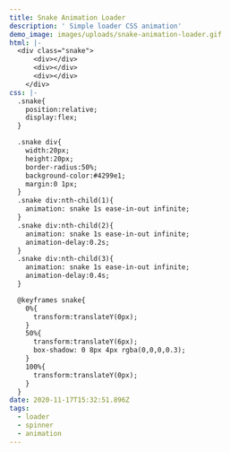 ```yaml
---
title: Snake Animation Loader
description: ' Simple loader CSS animation'
demo_image: images/uploads/snake-animation-loader.gif
html: |-
  <div class="snake">
      <div></div>
      <div></div>
      <div></div>
    </div>
css: |-
  .snake{
    position:relative;
    display:flex;
  }

  .snake div{
    width:20px;
    height:20px;
    border-radius:50%;
    background-color:#4299e1;
    margin:0 1px;
  }
  .snake div:nth-child(1){
    animation: snake 1s ease-in-out infinite;
  }
  .snake div:nth-child(2){
    animation: snake 1s ease-in-out infinite;
    animation-delay:0.2s;
  }
  .snake div:nth-child(3){
    animation: snake 1s ease-in-out infinite;
    animation-delay:0.4s;
  }

  @keyframes snake{
    0%{
      transform:translateY(0px);
    }
    50%{
      transform:translateY(6px);
      box-shadow: 0 8px 4px rgba(0,0,0,0.3);
    }
    100%{
      transform:translateY(0px);
    }
  }
date: 2020-11-17T15:32:51.896Z
tags:
  - loader
  - spinner
  - animation
---
```

